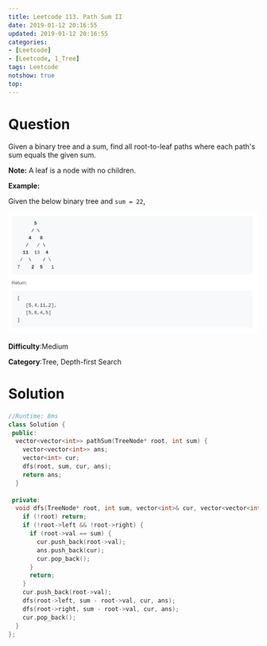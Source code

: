 ```yaml
---
title: Leetcode 113. Path Sum II
date: 2019-01-12 20:16:55
updated: 2019-01-12 20:16:55
categories: 
- [Leetcode]
- [Leetcode, 1_Tree]
tags: Leetcode
notshow: true
top:
---
```


# Question

Given a binary tree and a sum, find all root-to-leaf paths where each path's sum equals the given sum.

**Note:** A leaf is a node with no children.

**Example:**

Given the below binary tree and  `sum = 22`,

![](/images/in-post/2019-01-12-Leetcode-113-Path-Sum-II/2019-01-12-20-17-39.png)

**Difficulty**:Medium

**Category**:Tree, Depth-first Search

<!-- more -->

# Solution

```cpp
//Runtime: 8ms
class Solution {
 public:
  vector<vector<int>> pathSum(TreeNode* root, int sum) {
    vector<vector<int>> ans;
    vector<int> cur;
    dfs(root, sum, cur, ans);
    return ans;
  }

 private:
  void dfs(TreeNode* root, int sum, vector<int>& cur, vector<vector<int>>& ans) {
    if (!root) return;
    if (!root->left && !root->right) {
      if (root->val == sum) {
        cur.push_back(root->val);
        ans.push_back(cur);
        cur.pop_back();
      }
      return;
    }
    cur.push_back(root->val);
    dfs(root->left, sum - root->val, cur, ans);
    dfs(root->right, sum - root->val, cur, ans);
    cur.pop_back();
  }
};
```


